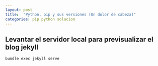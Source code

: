 ```yaml
---
layout: post
title:  "Python, pip y sus versiones (Un dolor de cabeza)"
categories: pip python solucion
---
```


## Levantar el servidor local para previsualizar el blog jekyll ##
    bundle exec jekyll serve